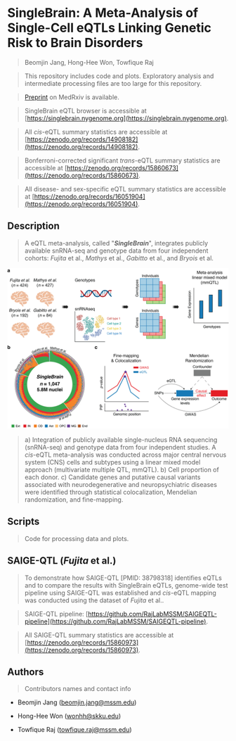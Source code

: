 # SingleBrain: A Meta-Analysis of Single-Cell eQTLs Linking Genetic Risk to Brain Disorders

> Beomjin Jang, Hong-Hee Won, Towfique Raj

> This repository includes code and plots. Exploratory analysis and intermediate processing files are too large for this repository.

> [Preprint](https://pmc.ncbi.nlm.nih.gov/articles/PMC11908325/) on MedRxiv is available.

> SingleBrain eQTL browser is accessible at [https://singlebrain.nygenome.org](https://singlebrain.nygenome.org).

> All *cis*-eQTL summary statistics are accessible at [https://zenodo.org/records/14908182](https://zenodo.org/records/14908182).

> Bonferroni-corrected significant *trans*-eQTL summary statistics are accessible at [https://zenodo.org/records/15860673](https://zenodo.org/records/15860673). 

> All disease- and sex-specific eQTL summary statistics are accessible at [https://zenodo.org/records/16051904](https://zenodo.org/records/16051904).

## Description 

> A eQTL meta-analysis, called "***SingleBrain***", integrates publicly available snRNA-seq and genotype data from four independent cohorts: *Fujita* et al., *Mathys* et al., *Gabitto* et al., and *Bryois* et al.

<p align="center">
 <img src="Figure1.png", width=600>
</p>

> a) Integration of publicly available single-nucleus RNA sequencing (snRNA-seq) and genotype data from four independent studies. A *cis*-eQTL meta-analysis was conducted across major central nervous system (CNS) cells and subtypes using a linear mixed model approach (multivariate multiple QTL, mmQTL). b) Cell proportion of each donor. c) Candidate genes and putative causal variants associated with neurodegenerative and neuropsychiatric diseases were identified through statistical colocalization, Mendelian randomization, and fine-mapping.

## Scripts
> Code for processing data and plots.

## SAIGE-QTL (*Fujita* et al.)

> To demonstrate how SAIGE-QTL [PMID: 38798318] identifies eQTLs and to compare the results with SingleBrain eQTLs, genome-wide test pipeline using SAIGE-QTL was established and *cis*-eQTL mapping was conducted using the dataset of *Fujita* et al.. 

> SAIGE-QTL pipeline: [https://github.com/RajLabMSSM/SAIGEQTL-pipeline](https://github.com/RajLabMSSM/SAIGEQTL-pipeline).

> All SAIGE-QTL summary statistics are accessible at [https://zenodo.org/records/15860973](https://zenodo.org/records/15860973).

## Authors

> Contributors names and contact info

- Beomjin Jang (beomjin.jang@mssm.edu)

- Hong-Hee Won (wonhh@skku.edu)
  
- Towfique Raj (towfique.raj@mssm.edu)


